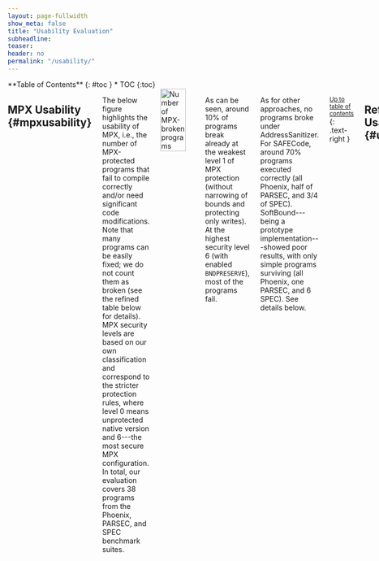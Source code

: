 ```yaml
---
layout: page-fullwidth
show_meta: false
title: "Usability Evaluation"
subheadline:
teaser:
header: no
permalink: "/usability/"
---
```


<div class="row">
<div class="medium-4 medium-push-8 columns" markdown="1">
<div class="panel radius" markdown="1">
**Table of Contents**
{: #toc }
*  TOC
{:toc}
</div>
</div><!-- /.medium-4.columns -->



<div class="medium-8 medium-pull-4 columns" markdown="1">

## MPX Usability  {#mpxusability}

The below figure highlights the usability of MPX, i.e., the number of MPX-protected programs that fail to compile correctly and/or need significant code modifications. Note that many programs can be easily fixed; we do not count them as broken (see the refined table below for details). MPX security levels are based on our own classification and correspond to the stricter protection rules, where level 0 means unprotected native version and 6---the most secure MPX configuration. In total, our evaluation covers 38 programs from the Phoenix, PARSEC, and SPEC benchmark suites.

<img class="t20" width="75%" src="{{ site.urlimg }}usability.jpg" alt="Number of MPX-broken programs">

As can be seen, around 10% of programs break already at the weakest level 1 of MPX protection (without narrowing of bounds and protecting only writes).
At the highest security level 6 (with enabled `BNDPRESERVE`), most of the programs fail.

As for other approaches, no programs broke under AddressSanitizer. For SAFECode, around 70% programs executed correctly (all Phoenix, half of PARSEC, and 3/4 of SPEC).  SoftBound---being a prototype implementation---showed poor results, with only simple programs surviving (all Phoenix, one PARSEC, and 6 SPEC). See details below.

<small markdown="1">[Up to table of contents](#toc)</small>
{: .text-right }


## Refined Usability Table  {#usabilitytable}

The below table shows all changes made to the programs under test as well as reasons why some programs break at compile- or run-time. (Click to open in new tab.)

<a href="{{ site.urlimg }}results_table.jpg" target="_blank"><img class="t20" width="100%" src="{{ site.urlimg }}results_table.jpg" alt="Refined usability table"></a>

AddressSanitizer has no usability issues---by design it makes no assumptions on the C standard with respect to the memory model.
Also, it is the most stable tested product, fixed and updated with each new version of GCC and Clang.

On the contrary, SoftBound and SAFECode are research prototypes.
They work perfectly with very simple programs from Phoenix, but are not able to compile/run correctly the more complicated benchmarks from PARSEC and SPEC.
Moreover, SoftBound does *not* support multithreading, and any multithreaded program immediately fails under it.

**Observation 1**: Both GCC-MPX and ICC-MPX break most programs on Level 6 (with `BNDPRESERVE=1`).
This is because `BNDPRESERVE` does *not* clear bounds on pointers transferred from/to unprotected legacy libraries.
This means that any pointer returned from or modified by any legacy library (including C standard library) will almost certainly contain wrong bounds.
Because of this, 89% of GCC-MPX and 76% of ICC-MPX programs break.
These cases are represented as gray boxes.

* Note that for Phoenix, GCC-MPX fails in most cases while ICC-MPX works correctly. This is because of a slight difference in libc wrappers: all the failing programs use `mmap64` function which is correctly wrapped by ICC-MPX but ignored by GCC-MPX. Thus, in the GCC case, the newly allocated pointer contains no bounds which (under `BNDPRESERVE=1`) is treated as an out-of-bounds violation.
* One can wonder why some programs *still* work even if interoperability with C standard library is broken. The reason is that programs like `kmeans`, `pca`, and `lbm` require *literally no* external functions except `malloc`, `memset`, `free`, etc.---which are provided by the wrapper MPX libraries.

**Observation 2**: Some programs break due to *memory model violation*.

* `ferret` and `raytrace` both have structs with the first field used to access other fields in the struct (a common practice that is actually disallowed by the C standard). ICC-MPX disallows this behavior when bounds narrowing is enabled. GCC-MPX allows such behavior by default and has a special switch to tighten it (`-fno-chkp-first-field-has-own-bounds`) which we classify as Level 5.
* `gcc` has its own complex memory model with bit-twiddling, type-casting, and other practices deprecated by the C standard. This is why both GCC-MPX and ICC-MPX break as soon as bounds narrowing is enabled.
* `soplex` manually modifies pointers-to-object from one address to another using pointer arithmetic, without any respect towards pointer bounds. By design, MPX cannot circumvent this violation of the C standard. (The same happens in `mcf` but only in one corner-case on test input.)
* `xalancbmk` performs a container-style subtraction from the base of a struct. This leads to GCC-MPX and ICC-MPX breaking when bounds narrowing is enabled.
* We also manually fixed some memory-model violations, e.g., flexible arrays with size 1 (`arr[1]`). These fixes are represented as yellow background.

**Observation 3**: In some cases, real bugs were detected (see also [security](/security#others)).

* Three bugs in `ferret`, `h264ref`, and `perlbench` were detected and fixed by us. These fixes are represented as blue background.
* Three bugs in `x264`, `h264ref`, and `perlbench` were detected *only* by GCC-MPX versions. These bugs are represented as red boxes. Note that ICC-MPX missed bugs in `h264ref` and `perlbench`. Upon debugging, we noticed that ICC-MPX narrowed bounds less strictly than GCC-MPX and thus missed the bugs. We were not able to hunt out the root cause, but presume it is due to different memory layouts generated by GCC and ICC compilers.

**Observation 4**: In rare cases, we hit compiler bugs in GCC and ICC.

* GCC-MPX had only one bug, an obscure "fatal internal GCC compiler error" on only-write versions of `xalancbmk`.
* ICC-MPX has an [autovectorization bug](https://software.intel.com/en-us/forums/intel-c-compiler/topic/700675) triggered on some versions of `vips`, `gobmk`, `h264ref`, and `milc`.
* ICC-MPX has a ["wrong-bounds through indirect call" bug](https://software.intel.com/en-us/forums/intel-c-compiler/topic/700550) triggered on some versions of `x264` and `xalancbmk`.
* ICC-MPX has a bug we could not identify triggered on `dealII`.
* We also manually fixed all manifestations of the [C99 VLA bug](https://software.intel.com/en-us/forums/intel-c-compiler/topic/701764) in ICC-MPX. These bugs are represented as pink background.


<small markdown="1">[Up to table of contents](#toc)</small>
{: .text-right }


## All Bugs in Benchmarks  {#changes}

Below is the list of changes/fixes that were applied to benchmarks, as well as those issues that could not be easily fixed (real bugs and complex compiler bugs).

### Phoenix

* **kmeans: performance fix**.
Changed the values of `DEF_DIM=5` (previously `3`) and `DEF_GRID_SIZE=10000` (previously `1000`) to increase the execution time.


### PARSEC

* **blackscholes: ICC compiler bug fix**.
Multithreaded version failed under all ICC-MPX with error due to a declaration of a variable-length stack array (C99 feature) in `blackscholes.cpp:400`. Example line: `int tids[nThreads]` --- a stack-allocated int array. The fix: declaring arrays with constant: `int tids[MAX_THREADS]`.
[Bug report](https://software.intel.com/en-us/forums/intel-c-compiler/topic/701764).

* **canneal: AddressSanitizer (Clang) bug fix**.
Multithreaded version segfaulted under AddressSanitizer (Clang). The problem was in a missing return value in `main.cpp:141`, in thread entry point `void* entry_pt(void* data)`. The fix: `return 0` in the end of this function. *Note* this is not a memory-safety problem, but a more strict interpretation of the C standard by AddressSanitizer under Clang/LLVM.

* **dedup: ICC compiler bug fix**.
Multithreaded version failed under all ICC-MPX with error due to a declaration of a variable-length stack array (C99 feature) in `encoder.c:1221`, `encoder.c:1229` and `encoder.c:1237`. Example line: `chunk_thread_args[conf->nthreads]` --- a stack-allocated int array. The fix: declaring arrays with constant: `chunk_thread_args[MAX_THREADS]`.
[Bug report](https://software.intel.com/en-us/forums/intel-c-compiler/topic/701764).

* **ferret: buffer overflow fix**.
Ferret assumes RGB files, but some inputs were black and white.
In `image.c:image_read_rgb_hsv` the input file is assumed to have 3 components, one byte for red, green and blue accordingly.
But for some files `cinfo.output_components` is set to 1, that is those files were black and white.
So it looped through 3 times more data than was allocated: *classic buffer overflow*.
This bug was detected by all approaches.
The fix: skipping black and white input images (manually removed these input files).

* **ferret: buffer overflow fix (another)**.
In `cass.h:84`, an array of 1 element was defined in `struct _cass_vec_t`: `float_data[1]`. Later, the code looped over 9 elements in `extract.c:233`: `vec->u.float_data[k] = ...`. It is a *classic buffer overflow* which (fortunately) did not corrupt any memory. The fix: increasing array size: `float_data[14]`.

* **ferret (libjpeg lib): variable-sized array fix**.
There was a variable-sized array declared as `jpeg_natural_order[]`.
GCC-MPX with bounds-narrowing assumed zero size for this array.
The fix: declaring array with constant: `jpeg_natural_order[64+16]`.

* **ferret (libjpeg lib): memory model violation, wontfix**.
ICC-MPX with bounds-narrowing fails in `alloc_small` function (`jmemmgr.c:278`) because of incorrectly defined object sub-bounds: `hdr_ptr = mem->small_list[pool_id]`.
`mem` is of type `my_memory_mgr` and is a subfield (substruct) of the function argument `cinfo`, but originally this subfield is of type `jpeg_memory_mgr` (104 bytes in size and lacking `small_list` field).
The code needs to typecast `jpeg_memory_mgr` (104B-sized) to `my_memory_mgr` (>104B-sized), and ICC-MPX pass gets confused because of `cinfo->mem = &mem->pub` in `jmemmgr.c:1095`.
*Note* that it works correctly under GCC-MPX (`mem->pub` is the first subfield, and GCC-MPX by default uses `-fno-chkp-first-field-has-own-bounds` -- the first field has bounds of the whole object).

* **raytrace: memory model violation, wontfix**.
ICC-MPX with bounds-narrowing fails.
`RTVec_t` class (defined in `RTVec.hxx` + `RTVecBody.h`) has the first member `typename DataArray::AlignedDataType x`.
Actually, `x` is used as an array (the original 4B type is overflowed) via `DataType* data() { return &x; }` (in `RTVecBody.h`).
ICC-MPX narrows bounds in `data` function to only `x`, but it is later used to access beyond these 4 bytes.
*Note* that it works correctly under GCC-MPX (`x` is the first subfield, and GCC-MPX by default uses `-fno-chkp-first-field-has-own-bounds` -- the first field has bounds of the whole object).

* **swaptions: ICC compiler bug fix**.
Multithreaded version failed under all ICC-MPX with error due to a declaration of a variable-length stack array (C99 feature) in `HJM_Securities.cpp:270`. Example line: `int threadIDs[nThreads]` --- a stack-allocated int array. The fix: declaring array with constant: `int threadIDs[MAX_THREAD]`.
[Bug report](https://software.intel.com/en-us/forums/intel-c-compiler/topic/701764).

* **vips (glib lib): flexible array fix**.
There was a flexible array in `gtype.c:246` in struct `_TypeNode` declared as `supers[1]`.
Later it was correctly malloced with greater size, but ICC-MPX and GCC-MPX with bounds-narrowing (both) always assume the size of `1`.
The fix: declaring array with zero size which MPX treats as boundless: `supers[0]`.

* **vips: variable-sized array fix**.
There was a variable-sized array declared as `im__sizeof_bandfmt[]` in `include/vips/image.h` and `iofuncs/util.c`.
GCC-MPX with bounds-narrowing assumed zero size for this array.
The fix: declaring array with constant: `im__sizeof_bandfmt[10]`.

* **vips: ICC compiler bug, wontfix**.
The bug triggers only on ICC-MPX with bounds-narrowing and in peculiar corner-cases (some ICC autovectorization optimization clashes with MPX instrumentation).
[Bug report](https://software.intel.com/en-us/forums/intel-c-compiler/topic/700675).

* **x264: variable-sized array fix**.
There were variable-sized arrays declared as `x264_levels[]` and `x264_cpu_names[]`.
GCC-MPX with bounds-narrowing assumed zero size for these arrays.
The fix: declaring arrays with constants: `x264_levels[16]` and `x264_cpu_names[16]`.

* **x264: double-free bug fix**.
Fixed double-free bug as reported in [https://mailman.videolan.org/pipermail/x264-devel/2010-January/006717.html](https://mailman.videolan.org/pipermail/x264-devel/2010-January/006717.html).
The fix touches `set.c:x264_cqm_delete` function.
(This bug fix is not counted in usability study since it is temporal bug.)

* **x264: buffer overflow bug, wontfix**.
Buffer overflow bug as reported in [https://ffmpeg.org/pipermail/ffmpeg-devel/2013-March/141083.html](https://ffmpeg.org/pipermail/ffmpeg-devel/2013-March/141083.html).
It was detected only by GCC-MPX with bounds-narrowing.
In a nutshell, there is a benign buffer overwrite of `quant4_mf[4]` field in `x264_cqm_init` function (writes into non-existing fifth and sixth array items).
Without narrowing of bounds, GCC-MPX does not crash the program -- since the buffer overwrite is in-struct.
ICC-MPX does not detect this---most probably because ICC has another memory layout which hides the bug.
Wontfix: others simply ignored this bug and worked-around it until new version of x264, where bug disappeared.

* **x264: ICC compiler bug, wontfix**.
The bug triggers on all versions of ICC-MPX and in peculiar corner-cases (ICC-MPX pass incorrectly passes bounds through indirect call).
In `encoder_analyse.c:x264_mb_cache_fenc_satd`, the variable `fenc` incorrectly gets NULL bounds, which makes MPX later crash.
[Bug report](https://software.intel.com/en-us/forums/intel-c-compiler/topic/700550).

### SPEC

Note that we applied a [patch](https://github.com/google/sanitizers/blob/master/address-sanitizer/spec/spec2006-asan.patch) by AddressSanitizer authors.
This patch fixes bugs in perlbench and h264ref; we mention these bug fixes below.

* **dealII: Unknown bug, wontfix**.
All version of ICC-MPX instrument the libstdc++ library used by dealII.
Thus, `std::vector` operations are MPX-instrumented.
Somewhere in the middle of execution, `std::vector::~vector` destructor is called, which does `std::vector::erase` of all items, and this function fails due to incorrectly defined bounds.
Wontfix: the `#BR` exception happens far away from the bounds allocation that triggers it, so it is impossible to backtrack and identify the root cause.

* **gcc: flexible array fix**.
There were flexible arrays `fld[1]` and `elem[1]` in `rtl.h:201` and `rtl.h:224`.
At runtime, they were correctly malloced with greater sizes, but ICC-MPX and GCC-MPX with bounds-narrowing (both) always assume the size of `1`.
The fix: declaring arrays with big-enough sizes: `fld[250]` and `elem[20]`.

* **gcc: numerous memory model violations, wontfix**.
gcc has its own memory management, with bit twiddling, wild type casts, and complex structs.
Debugging it is hard.
In the end, there is a narrowing of bounds in `hashtable.c:ht_lookup` that creates too-narrow bounds, leading to false positive in ICC-MPX and GCC-MPX with bounds-narrowing (both).

* **gobmk: ICC compiler bug, wontfix**.
For ICC-MPX without bounds-narrowing, when compiled with `-O3`, gobmk creates a wrong bound for a global variable `board` (defined in `globals.c` as a huge char array).
Some conflicting optimization produces the exception-triggering code: `bndmk  bnd1,[r15+0x1]; bndcu  bnd1,[r12+rcx*1+0xd23934]`.
Here the first line creates bounds `{board, board+1}` of only two bytes, and the second line crashes with `#BR`.
Wontfix, we have not yet filed a bug report (cannot create a reproducible test case).

* **h264ref: buffer overflow fix**.
Buffer overflow in `mv-search.c:1093`. The line is: `for (dd=d[k=0]; k<16; dd=d[++k])` -- with an incorrect pre-increment.
The fix: ` for (dd=d[k=0]; k<16; dd=d[k++])` -- with correct post-increment.
This is a famous bug: [https://www.spec.org/cpu2006/Docs/faq.html#Run.05](https://www.spec.org/cpu2006/Docs/faq.html#Run.05).
(Also fixed in AddressSanitizer patch.)

* **h264ref: buffer overflow, wontfix**.
The in-struct buffer overflow happens in `macroblock.c:writeMotionInfo2NAL`.
The offending code: `int blc_size[8][2]; int step_h0 = (input->blc_size[IS_P8x8(currMB) ? 4 : currMB->mb_type][0] >> 2)`.
Here, the program chooses `currMB->mb_type=10` as index. But since it is `10`, it overflows `input->blc_size[8]` and reads some garbage from adjacent fields.
Only GCC-MPX with bounds-narrowing detects this bug.
Interestingly, ICC-MPX does not detect this bug.
Though it also has `10`, but the bounds it checks against are huge for `blc_size[]` and no error is detected.
So there is some slight difference in how ICC and GCC narrowed bounds here---most probably due to different memory layouts.

* **h264ref: ICC compiler bug, wontfix**.
The bug triggers only on ICC-MPX with bounds-narrowing and in peculiar corner-cases (some ICC autovectorization optimization clashes with MPX instrumentation).
[Bug report](https://software.intel.com/en-us/forums/intel-c-compiler/topic/700675).

* **milc: ICC compiler bug, wontfix**.
The bug triggers only on ICC-MPX (with and without bounds-narrowing) and in peculiar corner-cases (some ICC autovectorization optimization clashes with MPX instrumentation).
In `su3_proj.c:su3_projector`, the bound is narrowed to 16 bytes: `bndmk  bnd0,[rsi+0xf]`. Later, the argument `b` is compared against this bound. Since ICC employs autovectorization, `rsi` loads more than 16 bytes (actually, 32 bytes), and the upper-bound check `bndcu  bnd0,[rsi+0x1f]` fails.
Interesting and unfortunate, there was **no such bug** in ICC 16.
[Bug report](https://software.intel.com/en-us/forums/intel-c-compiler/topic/700675).

* **omnetpp: bug fix**.
There was a lazy memory copy of a structure, which failed under AddressSanitizer and ICC-MPX: `memcpy( &ss, &val.ss, Max(sizeof(ss), sizeof(func)) )`.
The fix: replaced it with an explicit copy of the structure fields: `ss.sht = val.ss.sht; memcpy( &ss.str, &val.ss.str, sizeof(ss.str));`.

* **perlbench: buffer overflow fix**.
In `perlio.c:PerlIO_find_layer`, there was a wrong string comparison: `if (memEQ(f->name, name, len) && f->name[len] == 0)`, and if `f->name` is shorter than `len`, there was an out-of-bounds read.
The fix: replaced with `if (!strcmp(f->name, name))`.
(Also fixed in AddressSanitizer patch.)

* **perlbench: flexible array fix**.
There was a flexible array in `hv.h:26` in struct `hek` declared as `hek_key[1]`.
Later it was correctly malloced with greater size, but ICC-MPX and GCC-MPX with bounds-narrowing (both) always assume the size of `1`.
The fix: declaring array with zero size which MPX treats as boundless: `hek_key[0]`.

* **perlbench: buffer overflow, wontfix**.
Out-of-bounds write in `regcomp.c:S_reg_node`: the `pRExC_state->emit->flags` (of type `regnode`) is not the correct address, and `#BR` is triggered.
This bug was (found by others in 2002)[http://www.nntp.perl.org/group/perl.perl5.porters/2002/04/msg57759.html and http://www.gossamer-threads.com/lists/perl/porters/149934].
The bug was found only by GCC-MPX with bounds-narrowing.
ICC-MPX does not detect this---most probably because ICC has another memory layout which hides the bug.
Wontfix: others did not fix the bug but simply used a newer version of perl (where bug disappeared).

* **soplex: numerous memory model violations, wontfix**.
Soplex has peculiar memory-management feature that *directly moves* objects from one referent region to another.
This breaks memory-management assumptions of bounds checking completely.
The crux: `reMax` function in `dataset.h:458` does the following: (1) memorize the previous referent address of the object, (2) allocate new memory region using `realloc`, and (3) calculate the difference (delta) between the new memory region and the previous one.
This delta is later used in `move` of a list in `islist.h:354` to *genuinely change* pointer-to-object from one address to another, without any respect towards pointer bounds (which is associated with the previous memory region).
This leads to false positive and breaks all MPX versions.

* **xalancbmk: memory model violation, wontfix**.
A bounds check in `DOMParentNode.cpp:insertBefore` assumes a subobject, but the program performs a *container*-style (see (Beyond PDP-11)[http://dl.acm.org/citation.cfm?id=2694367]) subtraction: `base - 0x8`.
This forces the lower-bound check to trigger `#BR` exception.
Only GCC-MPX and ICC-MPX with bounds-narrowing (both) have this issue.

* **xalancbmk: ICC compiler bug, wontfix**.
The bug triggers on ICC-MPX without bounds-narrowing and in peculiar corner-cases (ICC-MPX pass incorrectly passes bounds through indirect call).
In `egularExpression.cpp:matches`, the variable `pMatch` incorrectly gets NULL bounds, which makes MPX later crash.
[Bug report](https://software.intel.com/en-us/forums/intel-c-compiler/topic/700550).

* **xalancbmk: flexible array fix**.
There was a flexible array in `DOMStringPool.cpp:83` in struct `DOMStringPoolEntry` declared as `fString[1]`.
Later it was correctly malloced with greater size, but ICC-MPX and GCC-MPX with bounds-narrowing (both) always assume the size of `1`.
The fix: declaring array with zero size which MPX treats as boundless: `fString[0]`.

* **xalancbmk: GCC compiler bug, wontfix**.
Fatal internal GCC compiler error under GCC-MPX with writes-only: `XercesDefs.hpp:456:39: internal compiler error: in ipa_propagate_frequency, at ipa-profile.c:403`.

* **mcf: memory model violation, wontfix (only for test input)**.
`mcf`, just like `soplex`, has a peculiar memory-management feature that *directly moves* objects from one referent region to another.
This breaks memory-management assumptions of bounds checking completely.
`implicit.c:resize_prob` function does the following: (1) memorize the previous referent address of the object, (2) allocate new memory region using `realloc`, and (3) calculate the difference (delta) between the new memory region and the previous one.
This delta is used below in the same function (`implicit.c:69`) to *genuinely change* pointer-to-object from one address to another, without any respect towards pointer bounds (which is associated with the previous memory region). This leads to false-positive `#BR` exceptions.
*Note*: this `realloc` behavior triggers only in special cases; it does not trigger on `native` inputs, but triggers on `test`.


<small markdown="1">[Up to table of contents](#toc)</small>
{: .text-right }

</div><!-- /.medium-8.columns -->
</div><!-- /.row -->
